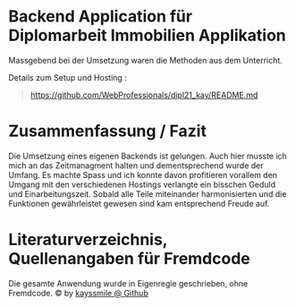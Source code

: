 
Backend Application für Diplomarbeit Immobilien Applikation
================================================================================

Massgebend bei der Umsetzung waren die Methoden aus dem Unterricht. 

Details zum Setup und Hosting : 

> https://github.com/WebProfessionals/dipl21_kay/README.md

# Zusammenfassung / Fazit <a id="Zusammenfassung"></a>

Die Umsetzung eines eigenen Backends ist gelungen. Auch hier musste ich mich an das Zeitmanagment halten und dementsprechend wurde der Umfang. Es machte Spass und ich konnte davon profitieren vorallem den Umgang mit den verschiedenen Hostings verlangte ein bisschen Geduld und Einarbeitungszeit. Sobald alle Teile miteinander harmonisierten und die Funktionen gewährleistet gewesen sind kam entsprechend Freude auf.   

# Literaturverzeichnis, Quellenangaben für Fremdcode

Die gesamte Anwendung wurde in Eigenregie geschrieben, ohne Fremdcode. © by <a target="_blank" href="https://github.com/kayssmile">kayssmile @ Github</a><br>




